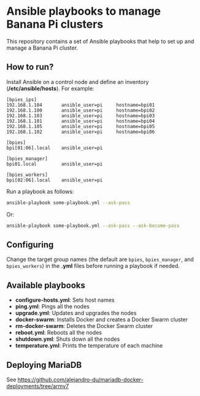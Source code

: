 # Ansible playbooks to manage Banana Pi clusters

This repository contains a set of Ansible playbooks that help to set up and manage a Banana Pi cluster.

## How to run?

Install Ansible on a control node and define an inventory (**/etc/ansible/hosts**). For example:

```
[bpies_ips]
192.168.1.104		ansible_user=pi		hostname=bpi01
192.168.1.100		ansible_user=pi		hostname=bpi02
192.168.1.103		ansible_user=pi		hostname=bpi03
192.168.1.101		ansible_user=pi		hostname=bpi04
192.168.1.105		ansible_user=pi		hostname=bpi05
192.168.1.102		ansible_user=pi		hostname=bpi06

[bpies]
bpi[01:06].local	ansible_user=pi

[bpies_manager]
bpi01.local			ansible_user=pi

[bpies_workers]
bpi[02:06].local	ansible_user=pi
```

Run a playbook as follows:

```bash
ansible-playbook some-playbook.yml --ask-pass
```

Or:

```bash
ansible-playbook some-playbook.yml --ask-pass --ask-become-pass
```

## Configuring

Change the target group names (the default are `bpies`, `bpies_manager`, and `bpies_workers`) in the **.yml** files before running a playbook if needed.

## Available playbooks

* **configure-hosts.yml**: Sets host names
* **ping.yml**: Pings all the nodes
* **upgrade.yml**: Updates and upgrades the nodes
* **docker-swarm**: Installs Docker and creates a Docker Swarm cluster
* **rm-docker-swarm**: Deletes the Docker Swarm cluster
* **reboot.yml**: Reboots all the nodes
* **shutdown.yml**: Shuts down all the nodes
* **temperature.yml**: Prints the temperature of each machine

## Deploying MariaDB

See https://github.com/alejandro-du/mariadb-docker-deployments/tree/armv7
